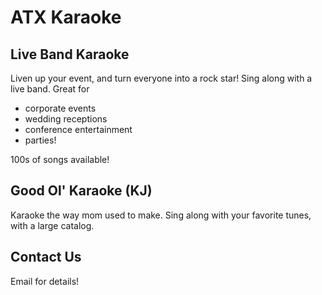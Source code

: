 # ATX Karaoke

## Live Band Karaoke

Liven up your event, and turn everyone into a rock star!  Sing along with a live band.
Great for 
  - corporate events
  - wedding receptions
  - conference entertainment
  - parties!

100s of songs available!

## Good Ol' Karaoke (KJ)

Karaoke the way mom used to make.  Sing along with your favorite tunes, with 
a large catalog.

## Contact Us

Email for details!
